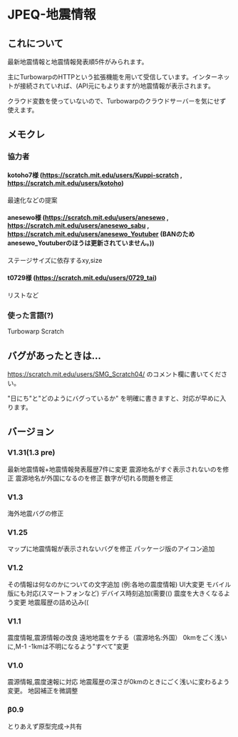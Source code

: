 # JPEQ-地震情報 
## これについて
最新地震情報と地震情報発表順5件がみられます。

主にTurbowarpのHTTPという拡張機能を用いて受信しています。インターネットが接続されていれば、(API元にもよりますが)地震情報が表示されます。

クラウド変数を使っていないので、Turbowarpのクラウドサーバーを気にせず使えます。

## メモクレ
### 協力者
#### kotoho7様 (https://scratch.mit.edu/users/Kuppi-scratch , https://scratch.mit.edu/users/kotoho)
最速化などの提案
#### anesewo様 (https://scratch.mit.edu/users/anesewo , https://scratch.mit.edu/users/anesewo_sabu , https://scratch.mit.edu/users/anesewo_Youtuber (BANのため anesewo_Youtuberのほうは更新されていません。))
ステージサイズに依存するxy,size
#### t0729様 (https://scratch.mit.edu/users/0729_tai)
リストなど

### 使った言語(?)
Turbowarp Scratch

## バグがあったときは...
https://scratch.mit.edu/users/SMG_Scratch04/ のコメント欄に書いてください。

"日にち"と"どのようにバグっているか" を明確に書きますと、対応が早めに入ります。

## バージョン
### V1.31(1.3 pre)
最新地震情報+地震情報発表履歴7件に変更
震源地名がすぐ表示されないのを修正
震源地名が外国になるのを修正
数字が切れる問題を修正
　　  
### V1.3 
海外地震バグの修正
### V1.25
マップに地震情報が表示されないバグを修正
パッケージ版のアイコン追加
### V1.2 
その情報は何なのかについての文字追加
(例:各地の震度情報)
UI大変更
モバイル版にも対応(スマートフォンなど)
デバイス時刻追加(需要(()
震度を大きくなるよう変更
地震履歴の詰め込み((
### V1.1 
震度情報,震源情報の改良
遠地地震をケチる（震源地名:外国）
0kmをごく浅いに,M-1 -1kmは不明になるよう"すべて"変更
### V1.0 
震源情報,震度速報に対応
地震履歴の深さが0kmのときにごく浅いに変わるよう変更。
地図補正を微調整
### β0.9 
とりあえず原型完成→共有
